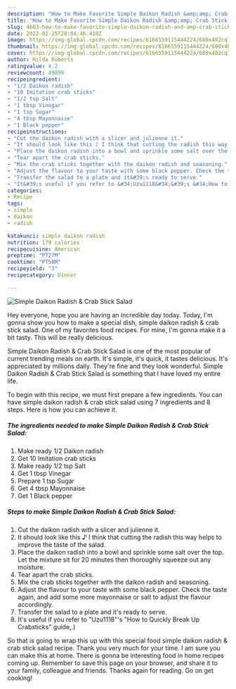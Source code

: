 ```yaml
---
description: "How to Make Favorite Simple Daikon Radish &amp;amp; Crab Stick Salad"
title: "How to Make Favorite Simple Daikon Radish &amp;amp; Crab Stick Salad"
slug: 4603-how-to-make-favorite-simple-daikon-radish-and-amp-crab-stick-salad
date: 2022-02-25T20:04:46.410Z
image: https://img-global.cpcdn.com/recipes/6166559115444224/680x482cq70/simple-daikon-radish-crab-stick-salad-recipe-main-photo.jpg
thumbnail: https://img-global.cpcdn.com/recipes/6166559115444224/680x482cq70/simple-daikon-radish-crab-stick-salad-recipe-main-photo.jpg
cover: https://img-global.cpcdn.com/recipes/6166559115444224/680x482cq70/simple-daikon-radish-crab-stick-salad-recipe-main-photo.jpg
author: Hilda Roberts
ratingvalue: 4.2
reviewcount: 49899
recipeingredient:
- "1/2 Daikon radish"
- "10 Imitation crab sticks"
- "1/2 tsp Salt"
- "1 tbsp Vinegar"
- "1 tsp Sugar"
- "4 tbsp Mayonnaise"
- "1 Black pepper"
recipeinstructions:
- "Cut the daikon radish with a slicer and julienne it."
- "It should look like this ♪ I think that cutting the radish this way helps to improve the taste of the salad."
- "Place the daikon radish into a bowl and sprinkle some salt over the top. Let the mixture sit for 20 minutes then thoroughly squeeze out any moisture."
- "Tear apart the crab sticks."
- "Mix the crab sticks together with the daikon radish and seasoning."
- "Adjust the flavour to your taste with some black pepper. Check the taste again, and add some more mayonnaise or salt to adjust the flavour accordingly."
- "Transfer the salad to a plate and it&#39;s ready to serve."
- "It&#39;s useful if you refer to &#34;Uzu1118&#34;&#39;s &#34;How to Quickly Break Up Crabsticks&#34; guide,.)"
categories:
- Recipe
tags:
- simple
- daikon
- radish

katakunci: simple daikon radish 
nutrition: 179 calories
recipecuisine: American
preptime: "PT27M"
cooktime: "PT58M"
recipeyield: "3"
recipecategory: Dinner

---
```



![Simple Daikon Radish &amp; Crab Stick Salad](https://img-global.cpcdn.com/recipes/6166559115444224/680x482cq70/simple-daikon-radish-crab-stick-salad-recipe-main-photo.jpg)

Hey everyone, hope you are having an incredible day today. Today, I'm gonna show you how to make a special dish, simple daikon radish &amp; crab stick salad. One of my favorites food recipes. For mine, I'm gonna make it a bit tasty. This will be really delicious.

Simple Daikon Radish &amp; Crab Stick Salad is one of the most popular of current trending meals on earth. It's simple, it's quick, it tastes delicious. It's appreciated by millions daily. They're fine and they look wonderful. Simple Daikon Radish &amp; Crab Stick Salad is something that I have loved my entire life.




To begin with this recipe, we must first prepare a few ingredients. You can have simple daikon radish &amp; crab stick salad using 7 ingredients and 8 steps. Here is how you can achieve it.

<!--inarticleads1-->

##### The ingredients needed to make Simple Daikon Radish &amp; Crab Stick Salad:

1. Make ready 1/2 Daikon radish
1. Get 10 Imitation crab sticks
1. Make ready 1/2 tsp Salt
1. Get 1 tbsp Vinegar
1. Prepare 1 tsp Sugar
1. Get 4 tbsp Mayonnaise
1. Get 1 Black pepper




<!--inarticleads2-->

##### Steps to make Simple Daikon Radish &amp; Crab Stick Salad:

1. Cut the daikon radish with a slicer and julienne it.
1. It should look like this ♪ I think that cutting the radish this way helps to improve the taste of the salad.
1. Place the daikon radish into a bowl and sprinkle some salt over the top. Let the mixture sit for 20 minutes then thoroughly squeeze out any moisture.
1. Tear apart the crab sticks.
1. Mix the crab sticks together with the daikon radish and seasoning.
1. Adjust the flavour to your taste with some black pepper. Check the taste again, and add some more mayonnaise or salt to adjust the flavour accordingly.
1. Transfer the salad to a plate and it&#39;s ready to serve.
1. It&#39;s useful if you refer to &#34;Uzu1118&#34;&#39;s &#34;How to Quickly Break Up Crabsticks&#34; guide,.)




So that is going to wrap this up with this special food simple daikon radish &amp; crab stick salad recipe. Thank you very much for your time. I am sure you can make this at home. There is gonna be interesting food in home recipes coming up. Remember to save this page on your browser, and share it to your family, colleague and friends. Thanks again for reading. Go on get cooking!

